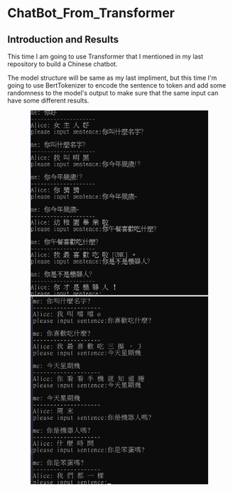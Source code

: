 # ChatBot_From_Transformer

## Introduction and Results

This time I am going to use Transformer that I mentioned in my last repository to build a Chinese chatbot. <br>

The model structure will be same as my last impliment, but this time I'm going to use BertTokenizer to encode the sentence to token and 
add some randomness to the model's output to make sure that the same input can have some different results.

<p align="center">
<img width="400px" src="https://github.com/Yukino1010/ChatBot_From_Transformer/blob/master/result/result1.png"/>
<img width="400px" src="https://github.com/Yukino1010/ChatBot_From_Transformer/blob/master/result/result2.png"/>
</p>

